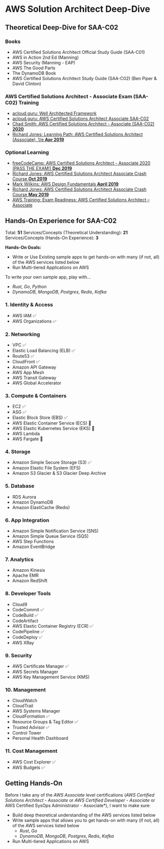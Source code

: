 # AWS Solution Architect Deep-Dive

## Theoretical Deep-Dive for SAA-C02

### Books
- AWS Certified Solutions Architect Official Study Guide (SAA-C01)
- AWS in Action 2nd Ed (Manning)
- AWS Security (Manning - EAP)
- AWS The Good Parts
- The DynamoDB Book
- AWS Certified Solutions Architect Study Guide (SAA-C02) (Ben Piper & David Clinton)

### AWS Certified Solutions Architect - Associate Exam (SAA-C02) Training
- [acloud.guru: Well Architected Framework](https://learn.acloud.guru/course/aws-well-architected-framework/dashboard)
- [acloud.guru: AWS Certified Solutions Architect Associate SAA-C02](https://learn.acloud.guru/course/aws-certified-solutions-architect-associate/dashboard)
- [Chad Smith: AWS Certified Solutions Architect - Associate (SAA-C02) **2020**](https://learning.oreilly.com/videos/aws-certified-solutions/9780136721246)
- [Richard Jones: Learning Path: AWS Certified Solutions Architect (Associate), 1/e **Apr 2019**](https://learning.oreilly.com/learning-paths/learning-path-aws/9780135944769/)

### Optional Learning
- [freeCodeCamp: AWS Certified Solutions Architect - Associate 2020 (PASS THE EXAM!) **Dec 2019**](https://www.youtube.com/watch?v=Ia-UEYYR44s&feature=youtu.be)
- [Richard Jones: AWS Certified Solutions Architect Associate Crash Course **Oct 2019**](https://learning.oreilly.com/live-training/courses/aws-certified-solutions-architect-associate-crash-course/0636920319108/)
- [Mark Wilkins: AWS Design Fundamentals **April 2019**](https://learning.oreilly.com/live-training/courses/aws-design-fundamentals/0636920251668/)
- [Richard Jones: AWS Certified Solutions Architect Associate Crash Course **May 2019**](https://learning.oreilly.com/live-training/courses/aws-certified-solutions-architect-associate-crash-course/0636920273509/)
- [AWS Training: Exam Readiness: AWS Certified Solutions Architect – Associate](https://www.aws.training/Details/eLearning?id=20686)

## Hands-On Experience for SAA-C02

Total: **51**
Services/Concepts (Theoretical Understanding): **21**
Services/Concepts (Hands-On Experience): **3**

**Hands-On Goals:**
- Write or Use Existing sample apps to get hands-on with many (if not, all) of the AWS services listed below
- Run Multi-tiered Applications on AWS

To write your own sample app, play with...
- *Rust*, *Go*, *Python*
- *DynamoDB*, *MongoDB*, *Postgres*, *Redis*, *Kafka*


### 1. Identity & Access
+ AWS IAM ✅
+ AWS Organizations ✅

### 2. Networking
+ VPC ✅
+ Elastic Load Balancing (ELB) ✅
+ Route53 ✅
+ CloudFront ✅
+ Amazon API Gateway
+ AWS App Mesh
+ AWS Transit Gateway
+ AWS Global Accelerator

### 3. Compute & Containers
+ EC2 ✅
+ ASG ✅
+ Elastic Block Store (EBS) ✅
+ AWS Elastic Container Service (ECS) 🚧
+ AWS Elastic Kubernetes Service (EKS) 🚧
+ AWS Lambda
+ AWS Fargate 🚧

### 4. Storage
+ Amazon Simple Secure Storage (S3) ✅
+ Amazon Elastic File System (EFS)
+ Amazon S3 Glacier & S3 Glacier Deep Archive

### 5. Database
+ RDS Aurora
+ Amazon DynamoDB
+ Amazon ElastiCache (Redis)

### 6. App Integration
+ Amazon Simple Notification Service (SNS)
+ Amazon Simple Queue Service (SQS)
+ AWS Step Functions
+ Amazon EventBridge

### 7. Analytics
+ Amazon Kinesis
+ Apache EMR
+ Amazon RedShift

### 8. Developer Tools
+ Cloud9
+ CodeCommit ✅
+ CodeBuild ✅
+ CodeArtifact
+ AWS Elastic Container Registry (ECR) ✅
+ CodePipeline ✅
+ CodeDeploy ✅
+ AWS XRay

### 9. Security 
+ AWS Certificate Manager ✅
+ AWS Secrets Manager
+ AWS Key Management Service (KMS)

### 10. Management
+ CloudWatch
+ CloudTrail
+ AWS Systems Manager
+ CloudFormation ✅
+ Resource Groups & Tag Editor ✅
+ Trusted Advisor ✅
+ Control Tower
+ Personal Health Dashboard

### 11. Cost Management
+ AWS Cost Explorer ✅
+ AWS Budgets ✅

## Getting Hands-On
Before I take any of the *AWS Associate* level certifications (*AWS Certified Solutions Architect - Associate* or *AWS Certified Developer - Associate* or AWS Certified SysOps Administrator - Associate*), I want to make sure:

- Build deep theoretical understanding of the AWS services listed below
- Write sample apps that allows you to get hands-on with many (if not, all) of the AWS services listed below
  + *Rust*, *Go*
  + *DynamoDB*, *MongoDB*, *Postgres*, *Redis*, *Kafka*
- Run Multi-tiered Applications on AWS
